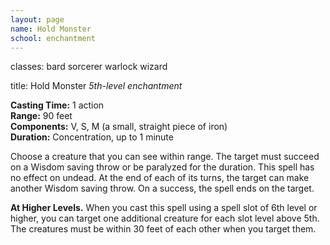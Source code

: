 ```yaml
---
layout: page
name: Hold Monster
school: enchantment
---
```

classes: bard
         sorcerer
         warlock
         wizard

title: Hold Monster 
_5th-level enchantment_ 

**Casting Time:** 1 action    
**Range:** 90 feet    
**Components:** V, S, M (a small, straight piece of iron)    
**Duration:** Concentration, up to 1 minute 

Choose a creature that you can see within range. The target must succeed on a Wisdom saving throw or be paralyzed for the duration. This spell has no effect on undead. At the end of each of its turns, the target can make another Wisdom saving throw. On a success, the spell ends on the target. 

**At Higher Levels.** When you cast this spell using a spell slot of 6th level or higher, you can target one additional creature for each slot level above 5th. The creatures must be within 30 feet of each other when you target them. 